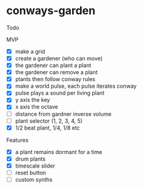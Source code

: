 # conways-garden

Todo

MVP

- [x] make a grid
- [x] create a gardener (who can move)
- [x] the gardener can plant a plant
- [x] the gardener can remove a plant
- [x] plants then follow conway rules
- [x] make a world pulse, each pulse iterates conway
- [x] pulse plays a sound per living plant
- [x] y axis the key
- [x] x axis the octave
- [ ] distance from gardner inverse volume
- [ ] plant selector (1, 2, 3, 4, 5)
- [x] 1/2 beat plant, 1/4, 1/8 etc

Features

- [x] a plant remains dormant for a time
- [x] drum plants
- [x] timescale slider
- [ ] reset button
- [ ] custom synths